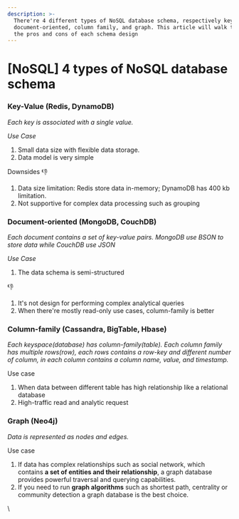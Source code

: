 ```yaml
---
description: >-
  There're 4 different types of NoSQL database schema, respectively key-value,
  document-oriented, column family, and graph. This article will walk through
  the pros and cons of each schema design
---
```


# \[NoSQL] 4 types of NoSQL database schema

### Key-Value (Redis, DynamoDB)

_Each key is associated with a single value._

_Use Case_&#x20;

1. Small data size with flexible data storage.&#x20;
2. Data model is very simple

Downsides 👎&#x20;

1. Data size limitation: Redis store data in-memory; DynamoDB has 400 kb limitation.
2. Not supportive for complex data processing such as grouping

### Document-oriented (MongoDB, CouchDB)

_Each document contains a set of key-value pairs. MongoDB use BSON to store data while CouchDB use JSON_&#x20;

_Use Case_

1. The data schema is semi-structured&#x20;

👎

1. It's not design for performing complex analytical queries&#x20;
2. When there're mostly read-only use cases, column-family is better

### Column-family (Cassandra, BigTable, Hbase)

_Each keyspace(database) has column-family(table). Each column family has multiple rows(row), each rows contains a row-key and different number of column, in each column contains a column name, value, and timestamp._

Use case

1. When data between different table has high relationship like a relational database
2. High-traffic read and analytic request&#x20;

### Graph (Neo4j)&#x20;

_Data is represented as nodes and edges._&#x20;

Use case&#x20;

1. If data has complex relationships such as social network, which contains **a set of entities and their relationship**, a graph database provides powerful traversal and querying capabilities.
2. If you need to run **graph algorithms** such as shortest path, centrality or community detection a graph database is the best choice.

\
